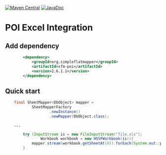 [![Maven Central](https://img.shields.io/maven-central/v/org.simpleflatmapper/sfm-poi.svg)](https://maven-badges.herokuapp.com/maven-central/org.simpleflatmapper/sfm-poi)
[![JavaDoc](https://img.shields.io/badge/javadoc-2.6.1.1-blue.svg)](http://www.javadoc.io/doc/org.simpleflatmapper/sfm-poi)

# POI Excel Integration

## Add dependency

```xml
		<dependency>
			<groupId>org.simpleflatmapper</groupId>
			<artifactId>sfm-poi</artifactId>
			<version>2.6.1.1</version>
		</dependency>
```
## Quick start

```java
    final SheetMapper<DbObject> mapper =
            SheetMapperFactory
                    .newInstance()
                    .newMapper(DbObject.class);

    ...

        try (InputStream is = new FileInputStream("file.xls");
                Workbook workbook = new HSSFWorkbook(is)){
            mapper.stream(workbook.getSheetAt(0)).forEach(System.out::println);
        }
```
